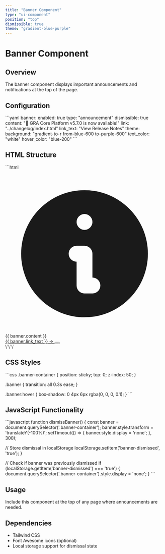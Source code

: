 ```yaml
---
title: "Banner Component"
type: "ui-component"
position: "top"
dismissible: true
theme: "gradient-blue-purple"
---
```


# Banner Component

## Overview
The banner component displays important announcements and notifications at the top of the page.

## Configuration
\`\`\`yaml
banner:
  enabled: true
  type: "announcement"
  dismissible: true
  content: "🎉 GRA Core Platform v5.7.0 is now available!"
  link: "../changelog/index.html"
  link_text: "View Release Notes"
  theme:
    background: "gradient-to-r from-blue-600 to-purple-600"
    text_color: "white"
    hover_color: "blue-200"
\`\`\`

## HTML Structure
\`\`\`html
<div class="banner-container">
  <div class="banner bg-gradient-to-r from-blue-600 to-purple-600 text-white py-3 px-4">
    <div class="container mx-auto flex items-center justify-between">
      <div class="flex items-center space-x-3">
        <div class="flex items-center space-x-2">
          <svg class="w-5 h-5" fill="currentColor" viewBox="0 0 20 20">
            <path fill-rule="evenodd" d="M18 10a8 8 0 11-16 0 8 8 0 0116 0zm-7-4a1 1 0 11-2 0 1 1 0 012 0zM9 9a1 1 0 000 2v3a1 1 0 001 1h1a1 1 0 100-2v-3a1 1 0 00-1-1H9z" clip-rule="evenodd"></path>
          </svg>
          <span class="font-medium">{{ banner.content }}</span>
        </div>
      </div>
      <div class="flex items-center space-x-4">
        <a href="{{ banner.link }}" class="text-white hover:text-blue-200 text-sm font-medium underline">
          {{ banner.link_text }} →
        </a>
        <button class="text-white hover:text-blue-200" onclick="dismissBanner()">
          <svg class="w-4 h-4" fill="currentColor" viewBox="0 0 20 20">
            <path fill-rule="evenodd" d="M4.293 4.293a1 1 0 011.414 0L10 8.586l4.293-4.293a1 1 0 111.414 1.414L11.414 10l4.293 4.293a1 1 0 01-1.414 1.414L10 11.414l-4.293 4.293a1 1 0 01-1.414-1.414L8.586 10 4.293 5.707a1 1 0 010-1.414z" clip-rule="evenodd"></path>
          </svg>
        </button>
      </div>
    </div>
  </div>
</div>
\`\`\`

## CSS Styles
\`\`\`css
.banner-container {
  position: sticky;
  top: 0;
  z-index: 50;
}

.banner {
  transition: all 0.3s ease;
}

.banner:hover {
  box-shadow: 0 4px 6px rgba(0, 0, 0, 0.1);
}
\`\`\`

## JavaScript Functionality
\`\`\`javascript
function dismissBanner() {
  const banner = document.querySelector('.banner-container');
  banner.style.transform = 'translateY(-100%)';
  setTimeout(() => {
    banner.style.display = 'none';
  }, 300);
  
  // Store dismissal in localStorage
  localStorage.setItem('banner-dismissed', 'true');
}

// Check if banner was previously dismissed
if (localStorage.getItem('banner-dismissed') === 'true') {
  document.querySelector('.banner-container').style.display = 'none';
}
\`\`\`

## Usage
Include this component at the top of any page where announcements are needed.

## Dependencies
- Tailwind CSS
- Font Awesome icons (optional)
- Local storage support for dismissal state
